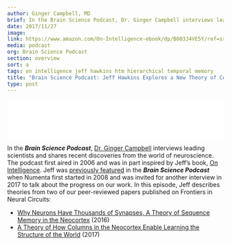 ```yaml
---
author: Ginger Campbell, MD
brief: In the Brain Science Podcast, Dr. Ginger Campbell interviews leading scientists and shares recent discoveries from the world of neuroscience. The podcast first aired in 2006 and was in part inspired by Jeff’s book, On Intelligence. Jeff was previously featured in the Brain Science Podcast when Numenta first started in 2008 and was invited over for another interview to talk about the progress on our latest work.
date: 2017/11/27
image:
link: https://www.amazon.com/On-Intelligence-ebook/dp/B003J4VE5Y/ref=sr_1_1?s=digital-text&ie=UTF8&qid=1359401193&sr=1-1&keywords=on+intelligence
media: podcast
org: Brain Science Podcast
section: overview
sort: a
tags: on intelligence jeff hawkins htm hierarchical temporal memory
title: "Brain Science Podcast: Jeff Hawkins Explores a New Theory of Cortical Function"
type: post
---
```

<iframe style="border: none" src="//html5-player.libsyn.com/embed/episode/id/5974535/height/90/theme/custom/autoplay/no/autonext/no/thumbnail/yes/preload/no/no_addthis/no/direction/backward/render-playlist/no/custom-color/87A93A/" height="90" width="100%" scrolling="no"  allowfullscreen webkitallowfullscreen mozallowfullscreen oallowfullscreen msallowfullscreen></iframe>

In the ***Brain Science Podcast***, [Dr. Ginger Campbell](http://www.virginiacampbellmd.com/ginger-campbell-md/) interviews leading scientists and shares recent discoveries from the world of neuroscience. The podcast first aired in 2006 and was in part inspired by Jeff’s book, [On Intelligence](https://numenta.com/papers-videos-and-more/resources/on-intelligence/). Jeff was [previously featured](http://brainsciencepodcast.com/bsp/interview-with-jeff-hawkins-on-intelligence-bsp-38.html?rq=jeff%20hawkins) in the ***Brain Science Podcast*** when Numenta first started in 2008 and was invited for another interview in 2017 to talk about the progress on our work. In this episode, Jeff describes theories from two of our peer-reviewed papers published on Frontiers in Neural Circuits:
* [Why Neurons Have Thousands of Synapses, A Theory of Sequence Memory in the Neocortex](https://numenta.com/papers/why-neurons-have-thousands-of-synapses-theory-of-sequence-memory-in-neocortex/) (2016)
* [A Theory of How Columns in the Neocortex Enable Learning the Structure of the World](https://numenta.com/papers/a-theory-of-how-columns-in-the-neocortex-enable-learning-the-structure-of-the-world/) (2017)
